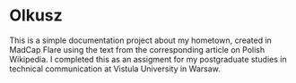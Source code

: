 # Olkusz

This is a simple documentation project about my hometown, created in MadCap Flare using the text from the corresponding article on Polish Wikipedia. I completed this as an assigment for my postgraduate studies in technical communication at Vistula University in Warsaw.
